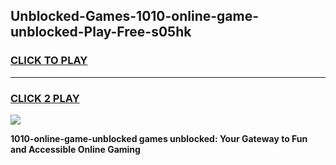 
## Unblocked-Games-1010-online-game-unblocked-Play-Free-s05hk
<h3>
<a href="https://premium76.site?title=1010-online-game-unblocked&ref=19M">CLICK TO PLAY</a></h3>
<hr>

<h3>
<a href="https://premium76.site?title=1010-online-game-unblocked&ref=19M">CLICK 2 PLAY</a>
  
</h3>

<a href="https://premium76.site?title=1010-online-game-unblocked&ref=19M"><img src="https://clearcache.store/games.png"></a>


**1010-online-game-unblocked games unblocked: Your Gateway to Fun and Accessible Online Gaming**
